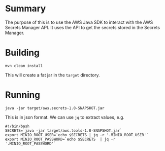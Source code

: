 # Summary

The purpose of this is to use the AWS Java SDK to interact with the AWS Secrets Manager API.
It uses the API to get the secrets stored in the Secrets Manager.

# Building
```shell
mvn clean install
```

This will create a fat jar in the `target` directory.

# Running
```shell
java -jar target/aws.secrets-1.0-SNAPSHOT.jar
```

This is in json format.  We can use `jq` to extract values, e.g.

```shell
#!/bin/bash
SECRETS=`java -jar target/aws.tools-1.0-SNAPSHOT.jar`
export MINIO_ROOT_USER=`echo $SECRETS | jq -r '.MINIO_ROOT_USER'`
export MINIO_ROOT_PASSWORD=`echo $SECRETS  | jq -r '.MINIO_ROOT_PASSWORD'`
```